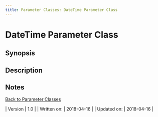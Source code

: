 ```yaml
---
title: Parameter Classes: DateTime Parameter Class
---
```

# DateTime Parameter Class
## Synopsis

<Insert Synopsis here>

## Description

<Insert Description here>

## Notes
[Back to Parameter Classes](http://psframework.org/documentation/documents/psframework/parameter-classes.html)

| Version | 1.0 |
| Written on: | 2018-04-16 |
| Updated on: | 2018-04-16 |
